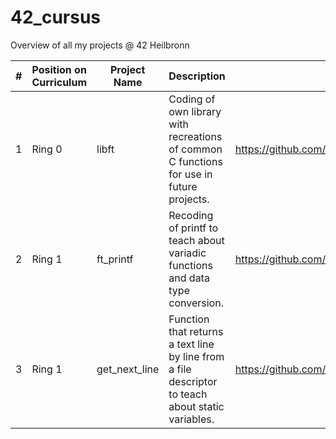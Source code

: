 # 42_cursus
Overview of all my projects @ 42 Heilbronn

| # | Position on Curriculum | Project Name   | Description                                                                                       | Link 
|---|------------------------|----------------|---------------------------------------------------------------------------------------------------|-----------------------------------------------------|
| 1 | Ring 0                 | libft          | Coding of own library with recreations of common C functions for use in future projects.          | https://github.com/FreddyMSchubert/42_libft         |
| 2 | Ring 1                 | ft_printf      | Recoding of printf to teach about variadic functions and data type conversion.                    | https://github.com/FreddyMSchubert/42_ft_printf     |
| 3 | Ring 1                 | get_next_line  | Function that returns a text line by line from a file descriptor to teach about static variables. | https://github.com/FreddyMSchubert/42_get_next_line |
